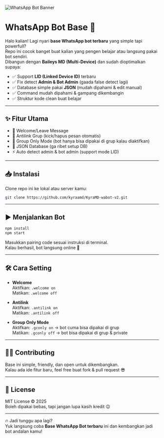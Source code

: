 ![WhatsApp Bot Banner](https://i.ibb.co.com/CvZfQXL/whatsapp-bot-banner.png)

# WhatsApp Bot Base 🚀

Halo kalian! Lagi nyari **base WhatsApp bot terbaru** yang simple tapi powerfull?  
Repo ini cocok banget buat kalian yang pengen belajar atau langsung pakai bot sendiri.  
Dibangun dengan **Baileys MD (Multi-Device)** dan sudah dioptimalkan supaya:

- ✅ Support **LID (Linked Device ID)** terbaru  
- ✅ Fix detect **Admin & Bot Admin** (gaada false detect lagi)  
- ✅ Database simple pakai **JSON** (mudah dipahami & edit manual)  
- ✅ Command mudah dipahami & gampang dikembangin  
- ✅ Struktur kode clean buat belajar  

---

## ✨ Fitur Utama
- 👋 Welcome/Leave Message  
- 🔗 Antilink Grup (kick/hapus pesan otomatis)  
- 🚫 Group Only Mode (bot hanya bisa dipakai di grup kalau diaktifkan)  
- 📂 JSON Database (ga ribet setup DB)  
- ⚡ Auto detect admin & bot admin (support mode LID)  

---

## 📥 Instalasi
Clone repo ini ke lokal atau server kamu:

```bash
git clone https://github.com/kyraamd/KyraMD-wabot-v2.git
```

---

## ▶️ Menjalankan Bot
```bash
npm install
npm start
```

Masukkan pairing code sesuai instruksi di terminal.  
Kalau berhasil, bot langsung online 🚀  

---

## 🛠️ Cara Setting
- **Welcome**  
  Aktifkan: `.welcome on`  
  Matikan: `.welcome off`  

- **Antilink**  
  Aktifkan: `.antilink on`  
  Matikan: `.antilink off`  

- **Group Only Mode**  
  Aktifkan: `.gconly on` → bot cuma bisa dipakai di grup  
  Matikan: `.gconly off` → bot bisa dipakai di grup & private  

---

## 👨‍💻 Contributing
Base ini simple, friendly, dan open untuk dikembangkan.  
Kalau ada ide fitur baru, feel free buat fork & pull request 😎  

---

## 📜 License
MIT License © 2025  
Boleh dipakai bebas, tapi jangan lupa kasih kredit 😉  

---

🔥 Jadi tunggu apa lagi?  
Yuk langsung coba **Base WhatsApp Bot terbaru** ini dan kembangkan jadi bot andalan kamu!  
